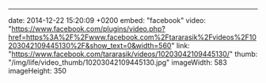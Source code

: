 ---
date: 2014-12-22 15:20:09 +0200
embed: "facebook"
video: "https://www.facebook.com/plugins/video.php?href=https%3A%2F%2Fwww.facebook.com%2Ftararasik%2Fvideos%2F10203042109445130%2F&show_text=0&width=560"
link: "https://www.facebook.com/tararasik/videos/10203042109445130/"
thumb: "/img/life/video_thumb/10203042109445130.jpg"
imageWidth: 583
imageHeight: 350
